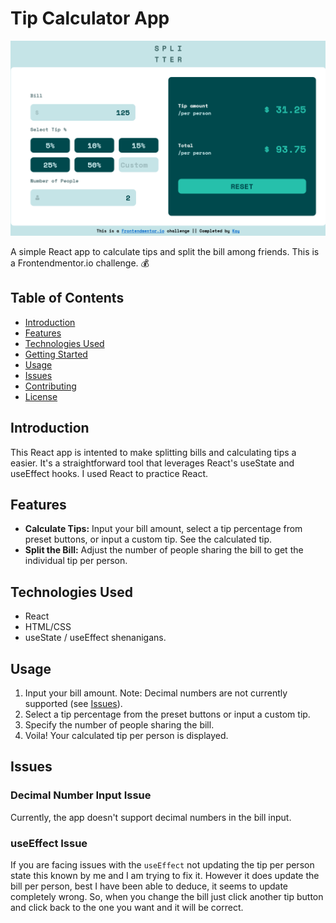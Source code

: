 # Tip Calculator App

![Tip Calculator Screenshot](./public/Screenshot%202023-12-07%20at%2014-00-26%20Vite%20React.png)

A simple React app to calculate tips and split the bill among friends. This is a
Frontendmentor.io challenge. 💰

## Table of Contents

- [Introduction](#introduction)
- [Features](#features)
- [Technologies Used](#technologies-used)
- [Getting Started](#getting-started)
- [Usage](#usage)
- [Issues](#issues)
- [Contributing](#contributing)
- [License](#license)

## Introduction

This React app is intented to make splitting bills and calculating tips a
easier. It's a straightforward tool that leverages React's useState and
useEffect hooks. I used React to practice React.

## Features

- **Calculate Tips:** Input your bill amount, select a tip percentage from
  preset buttons, or input a custom tip. See the calculated tip.
- **Split the Bill:** Adjust the number of people sharing the bill to get the
  individual tip per person.

## Technologies Used

- React
- HTML/CSS
- useState / useEffect shenanigans.

## Usage

1. Input your bill amount. Note: Decimal numbers are not currently supported
   (see [Issues](#issues)).
2. Select a tip percentage from the preset buttons or input a custom tip.
3. Specify the number of people sharing the bill.
4. Voila! Your calculated tip per person is displayed.

## Issues

### Decimal Number Input Issue

Currently, the app doesn't support decimal numbers in the bill input.

### useEffect Issue

If you are facing issues with the `useEffect` not updating the tip per person
state this known by me and I am trying to fix it. However it does update the
bill per person, best I have been able to deduce, it seems to update completely
wrong. So, when you change the bill just click another tip button and click back
to the one you want and it will be correct.
